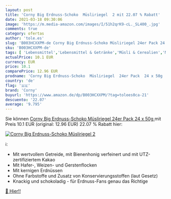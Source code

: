 ```yaml
---
layout: post
title: 'Corny Big Erdnuss-Schoko  Müsliriegel  2 mit 22.07 % Rabatt'
date: 2021-03-18 09:30:06
image: 'https://m.media-amazon.com/images/I/51h2qrK9-cL._SL400_.jpg'
comments: true
category: ofertas
author: 'tole.es'
slug: 'B003HCXXPM-de Corny Big Erdnuss-Schoko Müsliriegel 24er Pack 24 x 50g'
sku: 'B003HCXXPM-de'
tags: [ 'Lebensmittel','Lebensmittel & Getränke','Müsli & Cerealien','Müsli- & Energieriegel','Müsliriegel','corny', ]
actualPrice: 10.1 EUR
currency: EUR
price: 10.1
comparePrice: 12.96 EUR
prodname: 'Corny Big Erdnuss-Schoko  Müsliriegel  24er Pack  24 x 50g '
country: 'de'
flag: '🇩🇪'
brand: 'Corny'
buyurl: 'https://www.amazon.de/dp/B003HCXXPM/?tag=tolees0ca-21'
descuento: '22.07'
average: '9.795'
---
```


Sie können [Corny Big Erdnuss-Schoko  Müsliriegel  24er Pack  24 x 50g ](https://www.amazon.de/dp/B003HCXXPM/?tag=tolees0ca-21) mit Preis 10.1 EUR (original: 12.96 EUR) 22.07 % Rabatt hier:

[![Corny Big Erdnuss-Schoko  Müsliriegel  2](https://m.media-amazon.com/images/I/51h2qrK9-cL._SL400_.jpg)](https://www.amazon.de/dp/B003HCXXPM/?tag=tolees0ca-21)

ℹ️:

- Mit wertvollem Getreide, mit Bienenhonig verfeinert und mit UTZ-zertifiziertem Kakao
- Mit Hafer-, Weizen- und Gerstenflocken
- Mit kernigen Erdnüssen
- Ohne Farbstoffe und Zusatz von Konservierungsstoffen (laut Gesetz)
- Knackig und schokoladig - für Erdnuss-Fans genau das Richtige

[🛒 Hier!!](https://www.amazon.de/dp/B003HCXXPM/?tag=tolees0ca-21)
